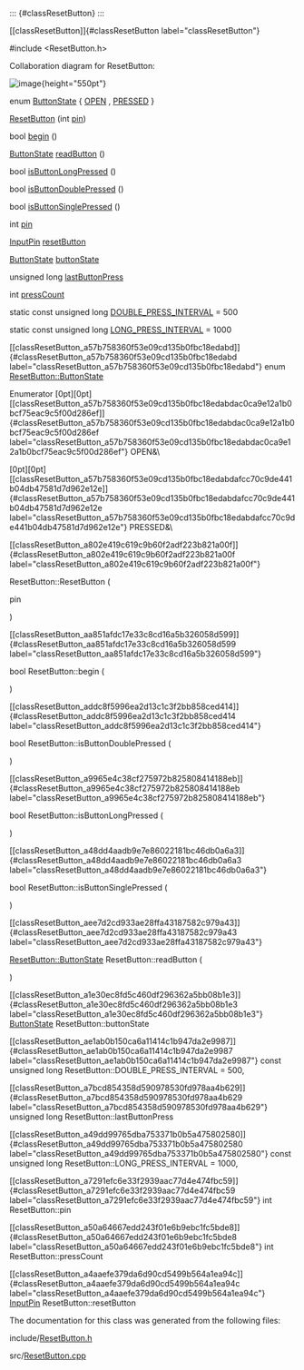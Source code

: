 ::: {#classResetButton}
:::

[\[classResetButton\]]{#classResetButton label="classResetButton"}

\#include $<$ResetButton.h$>$

Collaboration diagram for ResetButton:

![image](classResetButton__coll__graph){height="550pt"}

enum [ButtonState](#classResetButton_a57b758360f53e09cd135b0fbc18edabd)
{
[OPEN](#classResetButton_a57b758360f53e09cd135b0fbc18edabdac0ca9e12a1b0bcf75eac9c5f00d286ef)
,
[PRESSED](#classResetButton_a57b758360f53e09cd135b0fbc18edabdafcc70c9de441b04db47581d7d962e12e)
}

[ResetButton](#classResetButton_a802e419c619c9b60f2adf223b821a00f) (int
[pin](#classResetButton_a7291efc6e33f2939aac77d4e474fbc59))

bool [begin](#classResetButton_aa851afdc17e33c8cd16a5b326058d599) ()

[ButtonState](#classResetButton_a57b758360f53e09cd135b0fbc18edabd)
[readButton](#classResetButton_aee7d2cd933ae28ffa43187582c979a43) ()

bool
[isButtonLongPressed](#classResetButton_a9965e4c38cf275972b825808414188eb)
()

bool
[isButtonDoublePressed](#classResetButton_addc8f5996ea2d13c1c3f2bb858ced414)
()

bool
[isButtonSinglePressed](#classResetButton_a48dd4aadb9e7e86022181bc46db0a6a3)
()

int [pin](#classResetButton_a7291efc6e33f2939aac77d4e474fbc59)

[InputPin](#classInputPin)
[resetButton](#classResetButton_a4aaefe379da6d90cd5499b564a1ea94c)

[ButtonState](#classResetButton_a57b758360f53e09cd135b0fbc18edabd)
[buttonState](#classResetButton_a1e30ec8fd5c460df296362a5bb08b1e3)

unsigned long
[lastButtonPress](#classResetButton_a7bcd854358d590978530fd978aa4b629)

int [pressCount](#classResetButton_a50a64667edd243f01e6b9ebc1fc5bde8)

static const unsigned long
[DOUBLE\_PRESS\_INTERVAL](#classResetButton_ae1ab0b150ca6a11414c1b947da2e9987)
= 500

static const unsigned long
[LONG\_PRESS\_INTERVAL](#classResetButton_a49dd99765dba753371b0b5a475802580)
= 1000

[\[classResetButton\_a57b758360f53e09cd135b0fbc18edabd\]]{#classResetButton_a57b758360f53e09cd135b0fbc18edabd
label="classResetButton_a57b758360f53e09cd135b0fbc18edabd"} enum
[ResetButton::ButtonState](#classResetButton_a57b758360f53e09cd135b0fbc18edabd)

Enumerator
\[0pt\]\[0pt\][\[classResetButton\_a57b758360f53e09cd135b0fbc18edabdac0ca9e12a1b0bcf75eac9c5f00d286ef\]]{#classResetButton_a57b758360f53e09cd135b0fbc18edabdac0ca9e12a1b0bcf75eac9c5f00d286ef
label="classResetButton_a57b758360f53e09cd135b0fbc18edabdac0ca9e12a1b0bcf75eac9c5f00d286ef"}
OPEN&\

\[0pt\]\[0pt\][\[classResetButton\_a57b758360f53e09cd135b0fbc18edabdafcc70c9de441b04db47581d7d962e12e\]]{#classResetButton_a57b758360f53e09cd135b0fbc18edabdafcc70c9de441b04db47581d7d962e12e
label="classResetButton_a57b758360f53e09cd135b0fbc18edabdafcc70c9de441b04db47581d7d962e12e"}
PRESSED&\

[\[classResetButton\_a802e419c619c9b60f2adf223b821a00f\]]{#classResetButton_a802e419c619c9b60f2adf223b821a00f
label="classResetButton_a802e419c619c9b60f2adf223b821a00f"}

ResetButton::ResetButton (

pin

)

[\[classResetButton\_aa851afdc17e33c8cd16a5b326058d599\]]{#classResetButton_aa851afdc17e33c8cd16a5b326058d599
label="classResetButton_aa851afdc17e33c8cd16a5b326058d599"}

bool ResetButton::begin (

)

[\[classResetButton\_addc8f5996ea2d13c1c3f2bb858ced414\]]{#classResetButton_addc8f5996ea2d13c1c3f2bb858ced414
label="classResetButton_addc8f5996ea2d13c1c3f2bb858ced414"}

bool ResetButton::isButtonDoublePressed (

)

[\[classResetButton\_a9965e4c38cf275972b825808414188eb\]]{#classResetButton_a9965e4c38cf275972b825808414188eb
label="classResetButton_a9965e4c38cf275972b825808414188eb"}

bool ResetButton::isButtonLongPressed (

)

[\[classResetButton\_a48dd4aadb9e7e86022181bc46db0a6a3\]]{#classResetButton_a48dd4aadb9e7e86022181bc46db0a6a3
label="classResetButton_a48dd4aadb9e7e86022181bc46db0a6a3"}

bool ResetButton::isButtonSinglePressed (

)

[\[classResetButton\_aee7d2cd933ae28ffa43187582c979a43\]]{#classResetButton_aee7d2cd933ae28ffa43187582c979a43
label="classResetButton_aee7d2cd933ae28ffa43187582c979a43"}

[ResetButton::ButtonState](#classResetButton_a57b758360f53e09cd135b0fbc18edabd)
ResetButton::readButton (

)

[\[classResetButton\_a1e30ec8fd5c460df296362a5bb08b1e3\]]{#classResetButton_a1e30ec8fd5c460df296362a5bb08b1e3
label="classResetButton_a1e30ec8fd5c460df296362a5bb08b1e3"}
[ButtonState](#classResetButton_a57b758360f53e09cd135b0fbc18edabd)
ResetButton::buttonState

[\[classResetButton\_ae1ab0b150ca6a11414c1b947da2e9987\]]{#classResetButton_ae1ab0b150ca6a11414c1b947da2e9987
label="classResetButton_ae1ab0b150ca6a11414c1b947da2e9987"} const
unsigned long ResetButton::DOUBLE\_PRESS\_INTERVAL = 500,

[\[classResetButton\_a7bcd854358d590978530fd978aa4b629\]]{#classResetButton_a7bcd854358d590978530fd978aa4b629
label="classResetButton_a7bcd854358d590978530fd978aa4b629"} unsigned
long ResetButton::lastButtonPress

[\[classResetButton\_a49dd99765dba753371b0b5a475802580\]]{#classResetButton_a49dd99765dba753371b0b5a475802580
label="classResetButton_a49dd99765dba753371b0b5a475802580"} const
unsigned long ResetButton::LONG\_PRESS\_INTERVAL = 1000,

[\[classResetButton\_a7291efc6e33f2939aac77d4e474fbc59\]]{#classResetButton_a7291efc6e33f2939aac77d4e474fbc59
label="classResetButton_a7291efc6e33f2939aac77d4e474fbc59"} int
ResetButton::pin

[\[classResetButton\_a50a64667edd243f01e6b9ebc1fc5bde8\]]{#classResetButton_a50a64667edd243f01e6b9ebc1fc5bde8
label="classResetButton_a50a64667edd243f01e6b9ebc1fc5bde8"} int
ResetButton::pressCount

[\[classResetButton\_a4aaefe379da6d90cd5499b564a1ea94c\]]{#classResetButton_a4aaefe379da6d90cd5499b564a1ea94c
label="classResetButton_a4aaefe379da6d90cd5499b564a1ea94c"}
[InputPin](#classInputPin) ResetButton::resetButton

The documentation for this class was generated from the following files:

include/[ResetButton.h](#ResetButton_8h)

src/[ResetButton.cpp](#ResetButton_8cpp)
